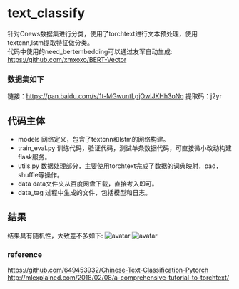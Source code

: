 # text_classify
针对Cnews数据集进行分类，使用了torchtext进行文本预处理，使用textcnn,lstm提取特征做分类。  
代码中使用的need_bertembedding可以通过友军自动生成: https://github.com/xmxoxo/BERT-Vector

### 数据集如下
链接：https://pan.baidu.com/s/1t-MGwuntLgjOwlJKHh3oNg 
提取码：j2yr

## 代码主体
- models
  网络定义，包含了textcnn和lstm的网络构建。
- train_eval.py
  训练代码，验证代码，测试单条数据代码，可直接微小改动构建flask服务。
- utils.py
  数据处理部分，主要使用torchtext完成了数据的词典映射，pad，shuffle等操作。
- data
  data文件夹从百度网盘下载，直接考入即可。
- data_tag
  过程中生成的文件，包括模型和日志。
## 结果
结果具有随机性，大致差不多如下: 
![avatar](https://github.com/mathCrazyy/text_classify/edit/master/pic/eval.png)
![avatar](https://github.com/mathCrazyy/text_classify/edit/master/pic/test.png)

### reference
https://github.com/649453932/Chinese-Text-Classification-Pytorch  
http://mlexplained.com/2018/02/08/a-comprehensive-tutorial-to-torchtext/
